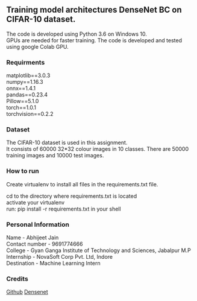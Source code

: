 ## Training model architectures DenseNet BC on CIFAR-10 dataset.

The code is developed using Python 3.6 on Windows 10. <br />
GPUs are needed for faster training. The code is developed and tested using google Colab GPU.<br />

### Requirments

matplotlib==3.0.3<br />
numpy==1.16.3<br />
onnx==1.4.1<br />
pandas==0.23.4<br />
Pillow==5.1.0<br />
torch==1.0.1<br />
torchvision==0.2.2<br />

### Dataset

The CIFAR-10 dataset is used in this assignment. <br /> 
It consists of 60000 32*32 colour images in 10 classes. There are 50000 training images and 10000 test images.<br />

### How to run
Create virtualenv to install all files in the requirements.txt file. <br />

cd to the directory where requirements.txt is located <br />
activate your virtualenv <br />
run: pip install -r requirements.txt in your shell <br />

### Personal Information

Name - Abhijeet Jain<br />
Contact number - 9691774666<br />
College - Gyan Ganga Institute of Technology and Sciences, Jabalpur M.P <br />
Internship - NovaSoft Corp Pvt. Ltd, Indore<br />
Destination - Machine Learning Intern <br />

### Credits
[Github](https://github.com/weiaicunzai/pytorch-cifar100)
[Densenet](https://towardsdatascience.com/densenet-on-cifar10-d5651294a1a8)
